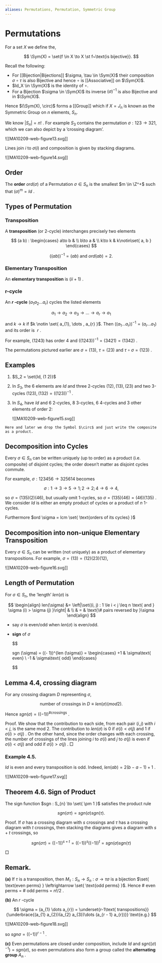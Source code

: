 ```yaml
---
aliases: Permutations, Permutation, Symmetric Group
---
```


# Permutations

For a set $X$ we define the,

$$
\Sym(X) = \set{f \in X \to X \st f~\text{is bijective}}.
$$

Recall the following:

- For [[Bijection|Bijections]] $\sigma, \tau \in \Sym(X)$ their composition $\sigma \circ \tau$ is also Bijective and hence $\circ$ is [[Associative]] on $\Sym(X)$.
- $Id_X \in \Sym(X)$ is the identity of $\circ$.
- For a Bijection $\sigma \in \Sym(X)$ its inverse $(\sigma)^{-1}$ is also Bijective and in $\Sym(X)$.

Hence $(\Sym(X), \circ)$ forms a [[Group]] which if $X = J_n$ is known as the Symmetric Group on $n$ elements, $S_n$.

We know $\left|S_{n}\right| = n !$ . For example $S_{3}$ contains the permutation $\sigma : 123 \to 321$, which we can also depict by a ’crossing diagram’.

![[MA10209-web-figure13.svg]]

Lines join $i$ to $\sigma(i)$ and composition is given by stacking diagrams.

![[MA10209-web-figure14.svg]]

## Order

The **order** $ord(\sigma)$ of a Permutation $\sigma \in S_n$ is the smallest $m \in \Z^+$ such that $(\sigma)^{m} = Id$ .

## Types of Permutation

### Transposition

A **transposition** (or 2-cycle) interchanges precisely two elements

$$
(a b) : \begin{cases}
a\to b & \\ b\to a & \\ k\to k & k\notin\set{ a, b }
\end{cases}
$$

$$
((a b))^{-1} = (a b) \text{ and } ord (a b) = 2.
$$

### Elementary Transposition

An **elementary transposition** is $(i i + 1)$ .

### r-cycle

An **$r$ -cycle** $(a_1 a_2 \dots  a_r)$ cycles the listed elements

$$
a_{1} \to  a_{2} \to  a_{3} \to  \dots  \to  a_{r} \to  a_{1}
$$

and $k \to  k$ if $k \notin \set{ a_{1}, \dots , a_{r} }$. Then $((a_{1} \dots  a_{r}))^{- 1} = (a_{r} \dots  a_{1})$ and its order is  $r$ .

For example, $(1 2 4 3)$ has order $4$ and $((1 2 4 3))^{- 1} = (3 4 2 1) = (1 3 4 2)$ .

The permutations pictured earlier are $\sigma = (1 3)$, $\tau = (2 3)$ and $\tau \circ \sigma = (1 2 3)$ .

## Examples

1.  $S_2 = \set{Id, (1 2)}$
2.  In $S_3$, the 6 elements are $Id$ and three 2-cycles $(1 2), (1 3), (2 3)$ and two 3-cycles $(1 2 3), (1 3 2) = ((1 2 3))^{-1}$ .
3.  In $S_{4}$, have $Id$ and 6 2-cycles, 8 3-cycles, 6 4-cycles and 3 other elements of order 2:

    ![[MA10209-web-figure15.svg]]

```ad-note
Here and later we drop the Symbol $\circ$ and just write the composite as a product.
```

## Decomposition into Cycles

Every $\sigma \in S_{n}$ can be written uniquely (up to order) as a product (i.e. composite) of disjoint cycles; the order doesn’t matter as disjoint cycles commute.

For example, $\sigma : 1 2 3 4 5 6 \to  3 2 5 6 1 4$ becomes

$$
\sigma : 1 \to  3 \to  5 \to  1 ; 2 \to  2 ; 4 \to  6 \to  4,
$$

so $\sigma = (1 3 5) (2) (4 6)$, but usually omit 1-cycles, so $\sigma = (1 3 5) (4 6) = (4 6) (1 3 5)$ . We consider $Id$ is either an empty product of cycles or a product of $n$ 1-cycles.

Furthermore $ord \sigma = lcm \set{ \text{orders of its cycles} }$

## Decomposition into non-unique Elementary Transposition

Every $\sigma \in S_{n}$ can be written (not uniquely) as a product of elementary transpositions. For example, $\sigma = (1 3) = (1 2) (2 3) (1 2)$,

![[MA10209-web-figure16.svg]]

## Length of Permutation

For $\sigma \in S_{n}$, the ’length’ $len (\sigma)$ is

$$
\begin{align}
len(\sigma) &= \left|\set{(i, j) : 1 \le i < j \leq n \text{ and } \sigma (i) > \sigma (j) }\right| &  \\ & = & \text{\# pairs reversed by }\sigma
\end{align}
$$

- say $\sigma$ is even/odd when $len (\sigma)$ is even/odd.
- **sign** of $\sigma$

    $$

    sgn (\sigma) = ((- 1))^{len (\sigma)} = \begin{cases} +1 & \sigma\text{ even} \\ -1 & \sigma\text{ odd} \end{cases}


    $$

## Lemma 4.4, crossing diagram

For any crossing diagram $D$ representing $\sigma$,

$$
\text{number of crossings in }D \equiv len (\sigma) (mod 2) .
$$

Hence $sgn (\sigma) = ((- 1))^{\text{\# crossings}}$ .

Proof. We show that the contribution to each side, from each pair $(i, j)$ with $i < j$, is the same mod 2. The contribution to $len (\sigma)$ is 0 if $\sigma (i) < \sigma (j)$ and 1 if $\sigma (i) > \sigma (j)$ . On the other hand, since the order changes with each crossing, the number of crossings of the lines joining $i$ to $\sigma (i)$ and $j$ to $\sigma (j)$ is even if $\sigma (i) < \sigma (j)$ and odd if $\sigma (i) > \sigma (j)$ . □

### Example 4.5.

$Id$ is even and every transposition is odd. Indeed, $len (a b) = 2 (b - a - 1) + 1$ .

![[MA10209-web-figure17.svg]]

## Theorem 4.6. Sign of Product

The sign function $sgn : S_{n} \to \set{ \pm 1 }$ satisfies the product rule

$$
sgn (\sigma \tau) = sgn (\sigma) sgn (\tau) .
$$

Proof. If $\sigma$ has a crossing diagram with $s$ crossings and $\tau$ has a crossing diagram with $t$ crossings, then stacking the diagrams gives a diagram with $s + t$ crossings, so

$$
sgn (\sigma \tau) = ((- 1))^{s + t} = ((- 1))^{s} ((- 1))^{t} = sgn (\sigma) sgn (\tau)
$$

□

## Remark.

**(a)** If $\tau$ is a transposition, then $M_{\tau} : S_{n} \to S_{n} : \sigma \to  \tau \sigma$ is a bijection $\set{ \text{even perms} } \leftrightarrow \set{ \text{odd perms} }$. Hence # even perms = # odd perms = $n ! / 2$ .

**(b)** An $r$ -cycle

$$
\sigma = (a_{1} \dots  a_{r}) = \underset{r-1\text{ transpositions}}{\underbrace{(a_{1} a_{2})(a_{2} a_{3})\dots (a_{r - 1} a_{r})}} \text{e.g.}
$$

![[MA10209-web-figure18.svg]]

so $sgn \sigma = ((- 1))^{r - 1}$ .

**(c)** Even permutations are closed under composition, include $Id$ and $sgn ((\sigma)^{- 1}) = sgn (\sigma)$, so even permutations also form a group called the **alternating group** $A_{n}$ .
